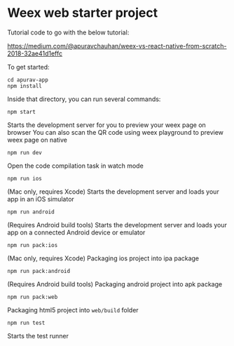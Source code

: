 
# Weex web starter project
Tutorial code to go with the below tutorial:

https://medium.com/@apuravchauhan/weex-vs-react-native-from-scratch-2018-32ae41d1effc


To get started:

  ```
  cd apurav-app
  npm install
  ``` 

Inside that directory, you can run several commands:

  ```
  npm start
  ```
  
  Starts the development server for you to preview your weex page on browser
  You can also scan the QR code using weex playground to preview weex page on native

  ```
  npm run dev
  ```

  Open the code compilation task in watch mode

  ```
  npm run ios
  ```

  (Mac only, requires Xcode)
  Starts the development server and loads your app in an iOS simulator

  ```
  npm run android
  ```

  (Requires Android build tools)
  Starts the development server and loads your app on a connected Android device or emulator

  ```
  npm run pack:ios
  ```

  (Mac only, requires Xcode)
  Packaging ios project into ipa package

  ```
  npm run pack:android
  ```

  (Requires Android build tools)
  Packaging android project into apk package

  ```
  npm run pack:web
  ```

  Packaging html5 project into `web/build` folder

  ```
  npm run test
  ```

  Starts the test runner
